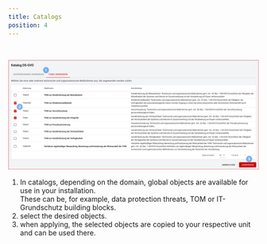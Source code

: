 ```yaml
---
title: Catalogs
position: 4
---
```


<br>

![catalogs](media/veo_catalogues.de.png)

1. In catalogs, depending on the domain, global objects are available for use in your installation. <br>These can be, for example, data protection threats, TOM or IT-Grundschutz building blocks.
1. select the desired objects.
1. when applying, the selected objects are copied to your respective unit and can be used there.

